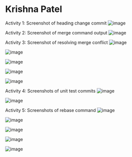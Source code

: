 # Krishna Patel
Activity 1: Screenshot of heading change commit 
![image](https://github.com/krishnapatel17/ECE444-F2023-Assignment1/assets/74744575/7aa58f49-ec67-40b4-a8de-0c82ea4b7554)

Activity 2: Screenshot of merge command output 
![image](https://github.com/krishnapatel17/ECE444-F2023-Assignment1/assets/74744575/6fea7e9a-a3e0-4732-af45-d4e1e5276c4e)

Activity 3: Screenshot of resolving merge conflict
![image](https://github.com/krishnapatel17/ECE444-F2023-Assignment1/assets/74744575/d2ddfc58-5828-40d8-b9c3-2a7404edd98f)

![image](https://github.com/krishnapatel17/ECE444-F2023-Assignment1/assets/74744575/163efd0f-d17e-4668-a7a5-39555ec7537b)

![image](https://github.com/krishnapatel17/ECE444-F2023-Assignment1/assets/74744575/76963b2f-e480-4a26-a039-fb067bee4618)

![image](https://github.com/krishnapatel17/ECE444-F2023-Assignment1/assets/74744575/d4540d41-a1f3-46ea-b8af-c6e043fb9105)

![image](https://github.com/krishnapatel17/ECE444-F2023-Assignment1/assets/74744575/0eb9672e-df09-4c5e-b98f-a73e82992557)

Activity 4: Screenshots of unit test commits 
![image](https://github.com/krishnapatel17/ECE444-F2023-Assignment1/assets/74744575/ff48fa93-924c-4a8d-8869-47011e1e079e)

![image](https://github.com/krishnapatel17/ECE444-F2023-Assignment1/assets/74744575/4c0a5ada-7e32-45e7-ad8b-436143857e9b)

Activity 5: Screenshots of rebase command 
![image](https://github.com/krishnapatel17/ECE444-F2023-Assignment1/assets/74744575/797df58b-e58b-4529-a526-004070d9f322)

![image](https://github.com/krishnapatel17/ECE444-F2023-Assignment1/assets/74744575/1e640267-a5a0-4689-a191-d6aece4c2a6f)

![image](https://github.com/krishnapatel17/ECE444-F2023-Assignment1/assets/74744575/01ded650-cd4a-45bb-b7e2-98db75252f1b)

![image](https://github.com/krishnapatel17/ECE444-F2023-Assignment1/assets/74744575/72883179-1732-442e-a5d6-d4cb21084dc9)

![image](https://github.com/krishnapatel17/ECE444-F2023-Assignment1/assets/74744575/685ee563-fa1f-4876-b487-f4a8cd753bed)
